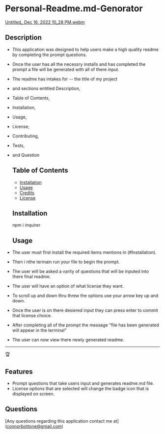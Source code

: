  # Personal-Readme.md-Genorator
  
  [Untitled_ Dec 16, 2022 10_28 PM.webm](https://user-images.githubusercontent.com/42557300/208221691-549c811e-4e0c-4772-8328-c3ce51c98725.webm)

  ## Description

- This application was designed to help users make a high quality readme by completing the prompt questions.
- Once the user has all the necessry installs and has completed the prompt a file will be generated with all of there input.
- The readme has intakes for -- the title of my project 
- and sections entitled Description,
- Table of Contents, 
- Installation, 
- Usage, 
- License,
- Contributing,
- Tests,
- and Question

  
  ## Table of Contents
  
  
  - [Installation](#installation)
  - [Usage](#usage)
  - [Credits](#credits)
  - [License](#license)
  
  ## Installation
  
  npm i inquirer
  
  ## Usage
 - The user must first install the required items mentions in (#Installation).
 - Then i nthe termain run your file to begin the prompt.
 - The user will be asked a varity of questions that will be inputed into there final readme.
 - The user will have an option of what license they want.
 - To scroll up and down thru threw the options use your arrow key up and down.
 - Once the user is on there desiered input they can press enter to commit that license choice.
 - After completing all of the prompt the message "file has been generated will appear in the terminal"
 - The user can now view there newly generated readme.

  
     
 
  
  ---
  
  🏆 
  
 
  
  ## Features 
  - Prompt questions that take users input and generates readme.md file.
  - License options that are selected will change the badge icon that is displayed on screen.
  
 
  ## Questions 
[Any questions regarding this application contact me at] (connorbottone@gmail.com)


